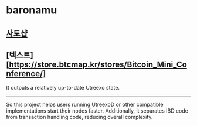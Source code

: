 # baronamu
[사토샵](https://store.btcmap.kr/stores/Bitcoin_Mini_Conference/)
---

[텍스트][https://store.btcmap.kr/stores/Bitcoin_Mini_Conference/]
-----

It outputs a relatively up-to-date Utreexo state. 
***
So this project helps users running UtreexoD or other compatible implementations start their nodes faster. 
Additionally, it separates IBD code from transaction handling code, reducing overall complexity.
